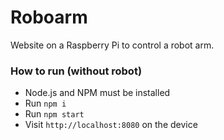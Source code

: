 # Roboarm
Website on a Raspberry Pi to control a robot arm.

### How to run (without robot)
* Node.js and NPM must be installed
* Run `npm i`
* Run `npm start`
* Visit `http://localhost:8080` on the device
